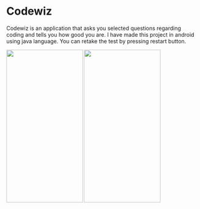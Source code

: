# Codewiz
Codewiz is an application that asks you selected questions regarding coding and tells you how good you are.
I have made this project in android using java language.
You can retake the test by pressing restart button.

<!-- ![Screenshot_2022-08-01-17-48-15-15]( | width=100) -->
<!-- ![](https://gyazo.com/eb5c5741b6a9a16c692170a41a49c858.png =250x250) -->
<img src="https://user-images.githubusercontent.com/63710339/182148051-1a7330f1-48c3-4ee3-88b7-a848a16405e0.png" width="200" height="400" align="left">

<img src="https://user-images.githubusercontent.com/63710339/182148063-a00a4560-8cc3-4447-9480-d2635ce9fdaf.png" width="200" height="400" align="left">



